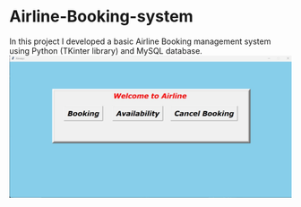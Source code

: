 # Airline-Booking-system
In this project I developed a basic Airline Booking management system using Python (TKinter library) and MySQL database.
![demo_img](https://github.com/Maansi-Coder/Airline-Booking-system/blob/main/demo_img.jpg)
